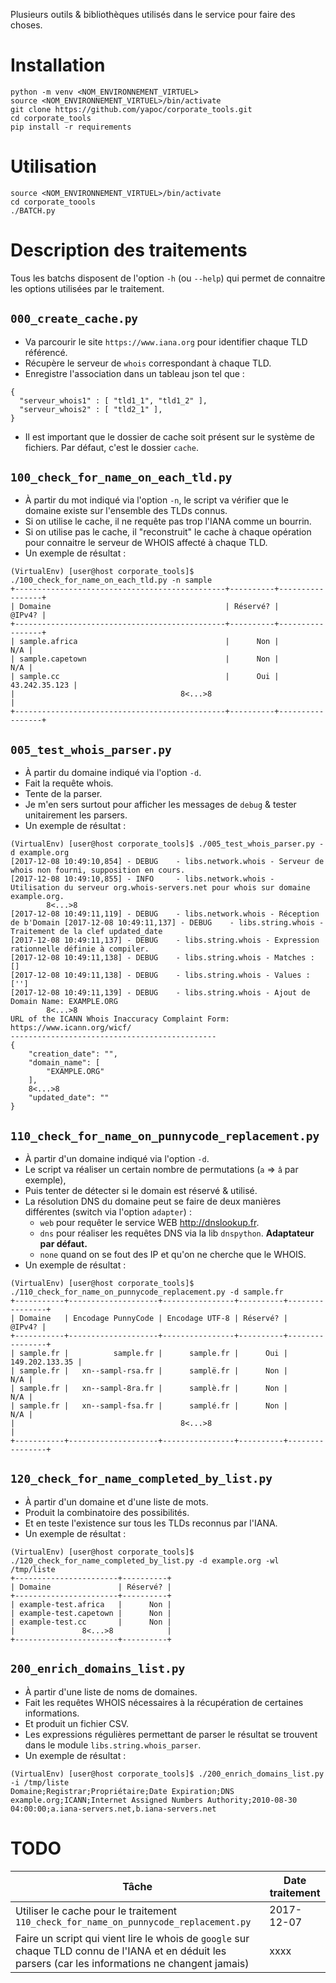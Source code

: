 Plusieurs outils & bibliothèques utilisés dans le service pour faire des choses.

# Installation
```
python -m venv <NOM_ENVIRONNEMENT_VIRTUEL>
source <NOM_ENVIRONNEMENT_VIRTUEL>/bin/activate
git clone https://github.com/yapoc/corporate_tools.git
cd corporate_tools
pip install -r requirements
```

# Utilisation
```
source <NOM_ENVIRONNEMENT_VIRTUEL>/bin/activate
cd corporate_toools
./BATCH.py
```

# Description des traitements
Tous les batchs disposent de l'option `-h` (ou `--help`) qui permet de connaitre les options utilisées par le traitement.

## `000_create_cache.py`
  * Va parcourir le site `https://www.iana.org` pour identifier chaque TLD référencé. 
  * Récupère le serveur de `whois` correspondant à  chaque TLD.
  * Enregistre l'association dans un tableau json tel que : 

```
{ 
  "serveur_whois1" : [ "tld1_1", "tld1_2" ],
  "serveur_whois2" : [ "tld2_1" ],
}
```
  * Il est important que le dossier de cache soit présent sur le système de fichiers. Par défaut, c'est le dossier `cache`.

## `100_check_for_name_on_each_tld.py`
  * À partir du mot indiqué via l'option `-n`, le script va vérifier que le domaine existe sur l'ensemble des TLDs connus.
  * Si on utilise le cache, il ne requête pas trop l'IANA comme un bourrin.
  * Si on utilise pas le cache, il "reconstruit" le cache à chaque opération pour connaitre le serveur de WHOIS affecté à chaque TLD.
  * Un exemple de résultat : 

```
(VirtualEnv) [user@host corporate_tools]$ ./100_check_for_name_on_each_tld.py -n sample
+-----------------------------------------------+----------+-----------------+
| Domaine                                       | Réservé? |          @IPv4? |
+-----------------------------------------------+----------+-----------------+
| sample.africa                                 |      Non |             N/A |
| sample.capetown                               |      Non |             N/A |
| sample.cc                                     |      Oui |   43.242.35.123 |
|                                     8<...>8                                |
+-----------------------------------------------+----------+-----------------+
```

## `005_test_whois_parser.py`
  * À partir du domaine indiqué via l'option `-d`.
  * Fait la requête whois.
  * Tente de la parser.
  * Je m'en sers surtout pour afficher les messages de `debug` & tester unitairement les parsers.
  * Un exemple de résultat : 

```
(VirtualEnv) [user@host corporate_tools]$ ./005_test_whois_parser.py -d example.org
[2017-12-08 10:49:10,854] - DEBUG    - libs.network.whois - Serveur de whois non fourni, supposition en cours.
[2017-12-08 10:49:10,855] - INFO     - libs.network.whois - Utilisation du serveur org.whois-servers.net pour whois sur domaine example.org.
        8<...>8
[2017-12-08 10:49:11,119] - DEBUG    - libs.network.whois - Réception de b'Domain [2017-12-08 10:49:11,137] - DEBUG    - libs.string.whois - Traitement de la clef updated_date
[2017-12-08 10:49:11,137] - DEBUG    - libs.string.whois - Expression rationnelle définie à compiler.
[2017-12-08 10:49:11,138] - DEBUG    - libs.string.whois - Matches : []
[2017-12-08 10:49:11,138] - DEBUG    - libs.string.whois - Values : ['']
[2017-12-08 10:49:11,139] - DEBUG    - libs.string.whois - Ajout de 
Domain Name: EXAMPLE.ORG
        8<...>8
URL of the ICANN Whois Inaccuracy Complaint Form: https://www.icann.org/wicf/
----------------------------------------------
{
    "creation_date": "",
    "domain_name": [
        "EXAMPLE.ORG"
    ],
    8<...>8
    "updated_date": ""
}
```

## `110_check_for_name_on_punnycode_replacement.py`
  * À partir d'un domaine indiqué via l'option `-d`.
  * Le script va réaliser un certain nombre de permutations (`a` => `â` par exemple), 
  * Puis tenter de détecter si le domain est réservé & utilisé.
  * La résolution DNS du domaine peut se faire de deux manières différentes (switch via l'option `adapter`) : 
    * `web` pour requêter le service WEB http://dnslookup.fr.
    * `dns` pour réaliser les requêtes DNS via la lib `dnspython`. **Adaptateur par défaut.**
    * `none` quand on se fout des IP et qu'on ne cherche que le WHOIS.
  * Un exemple de résultat : 

```
(VirtualEnv) [user@host corporate_tools]$ ./110_check_for_name_on_punnycode_replacement.py -d sample.fr   
+-----------+--------------------+----------------+----------+----------------+
| Domaine   | Encodage PunnyCode | Encodage UTF-8 | Réservé? |         @IPv4? |
+-----------+--------------------+----------------+----------+----------------+
| sample.fr |          sample.fr |      sample.fr |      Oui | 149.202.133.35 |
| sample.fr |   xn--sampl-rsa.fr |      samplë.fr |      Non |            N/A |
| sample.fr |   xn--sampl-8ra.fr |      samplè.fr |      Non |            N/A |
| sample.fr |   xn--sampl-fsa.fr |      samplé.fr |      Non |            N/A |
|                                     8<...>8                                 |
+-----------+--------------------+----------------+----------+----------------+
```

## `120_check_for_name_completed_by_list.py`
  * À partir d'un domaine et d'une liste de mots.
  * Produit la combinatoire des possibilités.
  * Et en teste l'existence sur tous les TLDs reconnus par l'IANA.
  * Un exemple de résultat : 

```
(VirtualEnv) [user@host corporate_tools]$ ./120_check_for_name_completed_by_list.py -d example.org -wl /tmp/liste
+-----------------------+----------+
| Domaine               | Réservé? |
+-----------------------+----------+
| example-test.africa   |      Non |
| example-test.capetown |      Non |
| example-test.cc       |      Non |
|               8<...>8            |
+-----------------------+----------+
```

## `200_enrich_domains_list.py`
  * À partir d'une liste de noms de domaines.
  * Fait les requêtes WHOIS nécessaires à la récupération de certaines informations.
  * Et produit un fichier CSV.
  * Les expressions régulières permettant de parser le résultat se trouvent dans le module `libs.string.whois_parser`.
  * Un exemple de résultat : 

```
(VirtualEnv) [user@host corporate_tools]$ ./200_enrich_domains_list.py -i /tmp/liste 
Domaine;Registrar;Propriétaire;Date Expiration;DNS
example.org;ICANN;Internet Assigned Numbers Authority;2010-08-30 04:00:00;a.iana-servers.net,b.iana-servers.net
```

# TODO 

| Tâche | Date traitement | 
|-------|-----------------|
| Utiliser le cache pour le traitement `110_check_for_name_on_punnycode_replacement.py` | 2017-12-07 |
| Faire un script qui vient lire le whois de `google` sur chaque TLD connu de l'IANA et en déduit les parsers (car les informations ne changent jamais) | xxxx |
